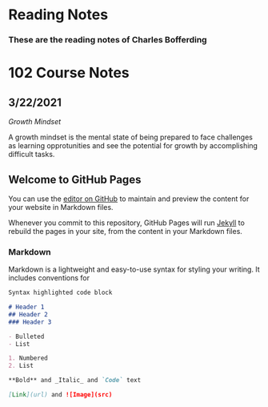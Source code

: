 # Reading Notes

### These are the reading notes of Charles Bofferding

# 102 Course Notes

## 3/22/2021

*Growth Mindset*

A growth mindset is the mental state of being prepared to face challenges as learning opprotunities and see the potential for growth by accomplishing difficult tasks.



## Welcome to GitHub Pages

You can use the [editor on GitHub](https://github.com/Charles-Bofferding/reading-notes/edit/main/README.md) to maintain and preview the content for your website in Markdown files.

Whenever you commit to this repository, GitHub Pages will run [Jekyll](https://jekyllrb.com/) to rebuild the pages in your site, from the content in your Markdown files.

### Markdown

Markdown is a lightweight and easy-to-use syntax for styling your writing. It includes conventions for

```markdown
Syntax highlighted code block

# Header 1
## Header 2
### Header 3

- Bulleted
- List

1. Numbered
2. List

**Bold** and _Italic_ and `Code` text

[Link](url) and ![Image](src)
```
